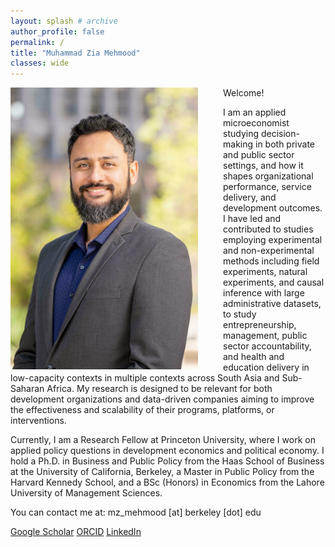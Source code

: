 ```yaml
---
layout: splash # archive
author_profile: false
permalink: /
title: "Muhammad Zia Mehmood"
classes: wide
---
```


<img src="/images/zia.jpg" width="300" align="left" style="display: block; margin-right: 40px;" /> 

Welcome!

I am an applied microeconomist studying decision-making in both private and public sector settings, and how it shapes organizational performance, service delivery, and development outcomes. I have led and contributed to studies employing experimental and non-experimental methods including field experiments, natural experiments, and causal inference with large administrative datasets, to study entrepreneurship, management, public sector accountability, and health and education delivery in low-capacity contexts in multiple contexts across South Asia and Sub-Saharan Africa. My research is designed to be relevant for both development organizations and data-driven companies aiming to improve the effectiveness and scalability of their programs, platforms, or interventions.

Currently, I am a Research Fellow at Princeton University, where I work on applied policy questions in development economics and political economy. I hold a Ph.D. in Business and Public Policy from the Haas School of Business at the University of California, Berkeley, a Master in Public Policy from the Harvard Kennedy School, and a BSc (Honors) in Economics from the Lahore University of Management Sciences.

You can contact me at: mz_mehmood [at] berkeley [dot] edu

<i class="ai ai-google-scholar-square"></i> [Google Scholar](https://scholar.google.com/citations?hl=en&user=rVX87fYAAAAJ)
<i class="ai ai-orcid-square"></i> [ORCID](https://orcid.org/0000-0002-3906-3231)
<i class="fab fa-fw fa-linkedin"></i> [LinkedIn](https://www.linkedin.com/in/muhammad-zia-mehmood-273b3932/)


